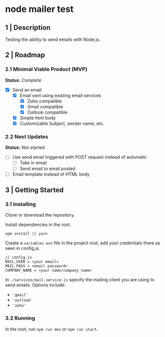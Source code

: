 # node mailer test

## 1 | Description

Testing the ability to send emails with Node.js.

## 2 | Roadmap

### 2.1 Minimal Viable Product (MVP)

**Status:** _Complete_

- [x] Send an email
  - [x] Email sent using existing email services
    - [x] Zoho compatible
    - [x] Gmail compatible
    - [x] Outlook compatible
  - [x] Simple html body
  - [x] Customizable Subject, sender name, etc.

### 2.2 Next Updates

**Status:** Not started

- [ ] Use send email triggered with POST request instead of automatic
  - [ ] Take in email
  - [ ] Send email to email posted
- [ ] Email template instead of HTML body

## 3 | Getting Started

### 3.1 Installing

Clone or download the repository.

Install dependencies in the root.

```
npm install || yarn
```

Create a `variables.env` file in the project root, add your credentials
there as seen in config.js.

```
// config.js
MAIL_USER = <your email>
MAIL_PASS = <email password>
COMPANY_NAME = <your name/company name>
```

In `./services/mail.service.js` specify the mailing client you are using to send
emails. Options include:
- `'gmail'`
- `'outlook'`
- `'zoho'`

### 3.2 Running

In the root, run `npm run dev` or `npm run start`.
